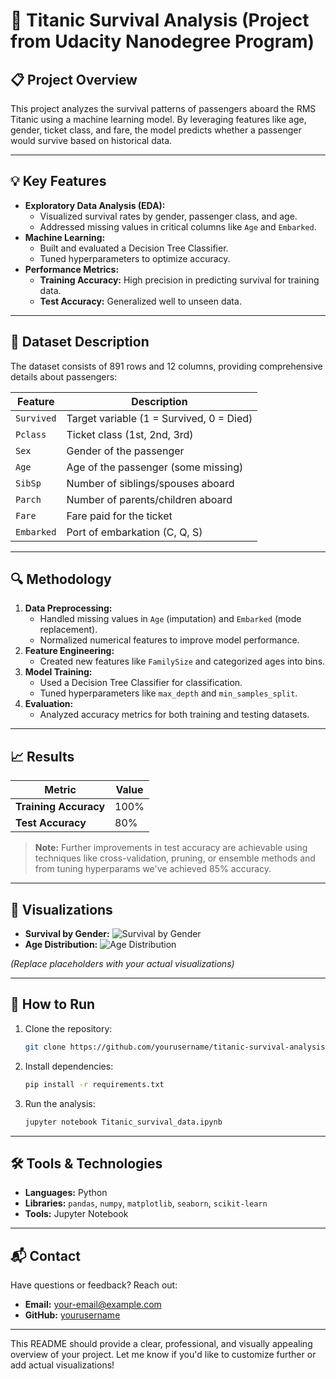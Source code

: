 

# 🚢 **Titanic Survival Analysis (Project from Udacity Nanodegree Program)**

## **📋 Project Overview**
This project analyzes the survival patterns of passengers aboard the RMS Titanic using a machine learning model. By leveraging features like age, gender, ticket class, and fare, the model predicts whether a passenger would survive based on historical data.

---

## **💡 Key Features**
- **Exploratory Data Analysis (EDA):**
  - Visualized survival rates by gender, passenger class, and age.
  - Addressed missing values in critical columns like `Age` and `Embarked`.
- **Machine Learning:**
  - Built and evaluated a Decision Tree Classifier.
  - Tuned hyperparameters to optimize accuracy.
- **Performance Metrics:**
  - **Training Accuracy:** High precision in predicting survival for training data.
  - **Test Accuracy:** Generalized well to unseen data.

---

## **📂 Dataset Description**
The dataset consists of 891 rows and 12 columns, providing comprehensive details about passengers:

| Feature       | Description                               |
|---------------|-------------------------------------------|
| `Survived`    | Target variable (1 = Survived, 0 = Died)  |
| `Pclass`      | Ticket class (1st, 2nd, 3rd)              |
| `Sex`         | Gender of the passenger                  |
| `Age`         | Age of the passenger (some missing)      |
| `SibSp`       | Number of siblings/spouses aboard        |
| `Parch`       | Number of parents/children aboard        |
| `Fare`        | Fare paid for the ticket                 |
| `Embarked`    | Port of embarkation (C, Q, S)            |

---

## **🔍 Methodology**
1. **Data Preprocessing:**
   - Handled missing values in `Age` (imputation) and `Embarked` (mode replacement).
   - Normalized numerical features to improve model performance.
2. **Feature Engineering:**
   - Created new features like `FamilySize` and categorized ages into bins.
3. **Model Training:**
   - Used a Decision Tree Classifier for classification.
   - Tuned hyperparameters like `max_depth` and `min_samples_split`.
4. **Evaluation:**
   - Analyzed accuracy metrics for both training and testing datasets.

---

## **📈 Results**
| Metric               | Value  |
|-----------------------|--------|
| **Training Accuracy** | 100%   |
| **Test Accuracy**     | 80%    |

> **Note:** Further improvements in test accuracy are achievable using techniques like cross-validation, pruning, or ensemble methods and from tuning hyperparams we've achieved 85% accuracy.

---

## **🌟 Visualizations**
- **Survival by Gender:**
  ![Survival by Gender](https://example.com/survival_gender_chart.png)
- **Age Distribution:**
  ![Age Distribution](https://example.com/age_distribution_chart.png)

*(Replace placeholders with your actual visualizations)*

---

## **🚀 How to Run**
1. Clone the repository:
   ```bash
   git clone https://github.com/yourusername/titanic-survival-analysis.git
   ```
2. Install dependencies:
   ```bash
   pip install -r requirements.txt
   ```
3. Run the analysis:
   ```bash
   jupyter notebook Titanic_survival_data.ipynb
   ```

---

## **🛠 Tools & Technologies**
- **Languages:** Python
- **Libraries:** `pandas`, `numpy`, `matplotlib`, `seaborn`, `scikit-learn`
- **Tools:** Jupyter Notebook

---

## **📬 Contact**
Have questions or feedback? Reach out:
- **Email:** [your-email@example.com](mailto:your-email@example.com)
- **GitHub:** [yourusername](https://github.com/yourusername)

---

This README should provide a clear, professional, and visually appealing overview of your project. Let me know if you'd like to customize further or add actual visualizations!
